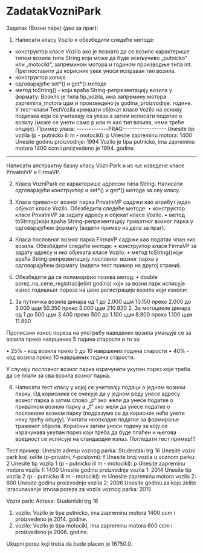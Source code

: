 # ZadatakVozniPark

Задатак (Возни парк)
(део за праг):
1) Написати класу Vozilo и обезбедити следеће методе:
- конструктор класе Vozilo ако је познато да се возило карактерише типом возила типа String који може да буде искључиво „putnicko“ или „motocikl“, запремином мотора и годином производње типа int. Претпоставити да корисник увек уноси исправан тип возила. 
- конструктор копије
- одговарајуће set*() и get*() методе
- метод toString() – који враћа String-репрезентацију возилa у формату:
Возило је типа tip_vozila, има запремину мотора zapremina_motora ццм и произведено је
godina_proizvodnje. године.
У тест-класи TestVozila креирати објекат класе  Vozilo на основу података који се учитавају са улаза а затим исписати податке о возилу (може се унети само p или m као тип возила, нема треће опције). Пример улаза:
-------------PRAG------------------
Unesite tip vozila (p - putnicko ili m - motocikl):
p
Unesite zapreminu motora:
1400
Unesite godinu proizvodnje:
1994
Vozilo je tipa putnicko, ima zapreminu motora 1400 ccm i proizvedeno je 1994. godine.
----------------------------------------

Написати апстрактну базну класу VozniPark и из ње изведене класе PrivatniVP и FirmaVP.  

2)	Класа VozniPark се карактерише адресом типа String. Написати одговарајући конструктор и set*() и get*() методе за ову класу. 

3)	Класа приватног возног парка PrivatniVP садржи као атрибут  један објекат класе Vozilo. Обезбедити следеће методе:
•	конструктор класе PrivatniVP за задату адресу и објекат класе Vozilo.
•	метод toString()који враћа String-репрезентацију приватног возног парка у одговарајућем формату (видети пример из дела за праг).

4)	Класа пословног возног парка FirmaVP садржи као податак члан низ возила. Обезбедити следеће методе:
•	конструктор класе FirmaVP за задату адресу и низ објеката класе Vozilo.
•	метод toString()који враћа String-репрезентацију пословног возног парка у одговарајућем формату (видети тест пример на другој страни). 

5)	Обезбедити да се полиморфно позива метод: 
•	double porez_na_cene_registracije(int godina) 
који за возни парк исписује износ годишњег пореза на цене регистрације возила који износи:

1. За путничка возила	динара
од 1 до 2.000 ццм	10.150
преко 2.000 до 3.000 ццм	50.350
преко 3.000 ццм	210.920
	2. За мотоцикле	динара
од 1 до 500 ццм	3.400
преко 500 до 1.100 ццм	8.800
преко 1.100 ццм	11.890


Прописани износ пореза на употребу наведених возила умањује се за возила преко навршених 5 година старости и то за:

• 25% - код возила преко 5 до 10 навршених година старости
• 40% - код возила преко 10 навршених година старости.

У случају пословног возног парка израчунати укупан порез који треба да се плати за сва возила возног парка. 

6) Написати тест класу у којој се учитавају подаци о једном возном парку. Од корисника се очекује да у једном реду унесе адресу возног парка а затим слово „p“ ако жели да унесе податке о приватном возном парку а „f“ ако жели да унесе податке о пословном возном парку (подразуме се да корисник неће унети неку трећу опцију). Учитати неопходне податке за формирање траженог објекта. Корисник затим уноси годину за коју се израчунава укупан порез који треба да буде плаћен и његова вредност се исписује  на стандардни излаз. Погледати тест пример!!!  	

Тест пример:
Unesite adresu voznog parka:
Studentski trg 16
Unesite vozni park koji zelite (p-privatni, f-poslovni):
f
Unesite broj vozila u voznom parku:
2
Unesite tip vozila 1 (p - putnicko ili m - motocikl):
p
Unesite zapreminu motora vozila 1:
1400
Unesite godinu proizvodnje vozila 1:
2014
Unesite tip vozila 2 (p - putnicko ili m - motocikl):
m
Unesite zapreminu motora vozila 2:
600
Unesite godinu proizvodnje vozila 2:
2006
Unesite godinu za koju zelite izracunavanje iznosa poreza za vozila voznog parka:
2015

Vozni park:
Adresa: Studentski trg 16

1. vozilo:
Vozilo je tipa putnicko, ima zapreminu motora 1400 ccm i proizvedeno je 2014. godine.
2. vozilo:
Vozilo je tipa motocikl, ima zapreminu motora 600 ccm i proizvedeno je 2006. godine.

Ukupni porez koji treba da bude placen je 16750.0. 
